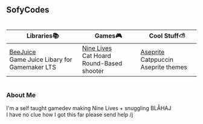 <h2> SofyCodes </h2>

#
| Libraries📚 | Games🎮 |  Cool Stuff⛅  |
| ----------- | ----------- | ----------- |
| [BeeJuice](https://github.com/sofycodes/beeJuice) <br>Game Juice Libary for Gamemaker LTS | [Nine Lives](https://sofydev.itch.io/nine-lives) <br>Cat Hoard Round-Based shooter| [Aseprite](https://github.com/catppuccin/aseprite) <br>Catppuccin Aseprite themes |

#

<h3> About Me </h3>
I'm a self taught gamedev making Nine Lives + snuggling BLÅHAJ<br>
I have no clue how I got this far please send help /j <br>

#

